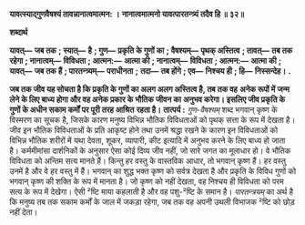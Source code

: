 **यावत्स्याद्गुणवैषश्यं तावन्नानात्वमात्मन: ।** **नानात्वमात्मनो यावत्पारतन्त्र्यं तदैव हि ॥ ३२॥** 

**शब्दार्थ** 

**यावत्—** **जब तक** **; स्यात्—** **है** **; गुण—** **प्रकृति के गुणों का** **; वैषश्यम्—** **पृथक् अस्तित्व** **; तावत्—** **तब तक रहेगा** **; नानात्वम्—** **विविधता** **; आत्मन:—** **आत्मा की** **; नानात्वम्—** **विविधता** **; आत्मन:—** **आत्मा की** **; यावत्—** **जब तक हैं** **; पारतन्त्र्यम्—** **पराधीनता** **;** **तदा—** **तब होंगे** **; एव—** **निश्चय ही** **; हि—** **निस्सन्देह।** **.** 

**जब तक जीव यह सोचता है कि प्रकृति के गुणों का अलग अलग अस्तित्व है, तब तक वह** **अनेक रूपों में जन्म लेने के लिए बाध्य होगा और वह अनेक प्रकार के भौतिक जीवन का** **अनुभव करेगा। इसलिए जीव प्रकृति के गुणों के अधीन सकाम कर्मों पर पूरी तरह आश्रित** **रहता है।** **तात्पर्य :** *गुण-वैषश्यम्* शब्द भगवान् कृष्ण के विस्मरण का सूचक है, जिसके कारण मनुष्य विभिन्न भौतिक विविधताओं को पृथक् सत्ता के रूप में देखता है। जीव इन भौतिक विविधताओं के प्रति आकृष्ट होने तथा उनमें श्रद्धा रखने के कारण इन विविधताओं को विभिन्न भौतिक शरीरों में यथा देवता, शूकर, व्यापारी, कीट इत्यादि में अनुभव करने के लिए बाध्य हो जाता है। कर्ममीमांसा दार्शनिकों के अनुसार ऐसा कोई दिव्य जीव नहीं, जो सारे जगत का मूलाधार हो। वे भौतिक विविधता को अन्तिम सत्य मानते हैं। किन्तु हर वस्तु के वास्तविक आधार, तो भगवान् कृष्ण हैं। हर वस्तु उनमें है और वे हर वस्तु में हैं। भगवान् का शुद्ध भक्त कृष्ण को सर्वत्र देखता है और प्रकृति के विविध गुणों को भगवान् कृष्ण की शक्ति के रूप में मानता है। जो कृष्ण को नहीं देखता, वह निश्चय ही विविधता को परम सत्य के रूप में देखेगा। ऐसी ²ष्टि माया कहलाती है और वह पशु-²ष्टि के समान है। *पारतन्त्रयम्* का अर्थ है कि मनुष्य तब तक सकाम कर्मों के जाल में जकड़ा रहेगा, जब तक वह अपनी उथली विभाजक ²ष्टि को छोड़ नहीं देता।  